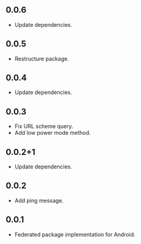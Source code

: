 ## 0.0.6

* Update dependencies.

## 0.0.5

* Restructure package.

## 0.0.4

* Update dependencies.

## 0.0.3

* Fix URL scheme query.
* Add low power mode method.

## 0.0.2+1

* Update dependencies.

## 0.0.2

* Add ping message.

## 0.0.1

* Federated package implementation for Android.
